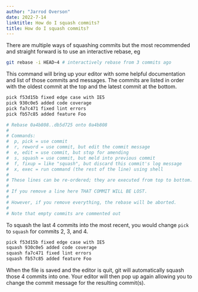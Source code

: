 ```yaml
---
author: "Jarrod Overson"
date: 2022-7-14
linktitle: How do I squash commits?
title: How do I squash commits?
---
```


There are multiple ways of squashing commits but the most recommended and straight forward is to use an interactive rebase, eg

```sh
git rebase -i HEAD~4 # interactively rebase from 3 commits ago
```

This command will bring up your editor with some helpful documentation and list of those commits and messages. The commits are listed in order with the oldest commit at the top and the latest commit at the bottom.

```sh
pick f53d15b fixed edge case with IE5
pick 930c0e5 added code coverage
pick fa7c471 fixed lint errors
pick fb57c85 added feature Foo

# Rebase 0a4b808..db5d725 onto 0a4b808
#
# Commands:
#  p, pick = use commit
#  r, reword = use commit, but edit the commit message
#  e, edit = use commit, but stop for amending
#  s, squash = use commit, but meld into previous commit
#  f, fixup = like "squash", but discard this commit's log message
#  x, exec = run command (the rest of the line) using shell
#
# These lines can be re-ordered; they are executed from top to bottom.
#
# If you remove a line here THAT COMMIT WILL BE LOST.
#
# However, if you remove everything, the rebase will be aborted.
#
# Note that empty commits are commented out
```

To squash the last 4 commits into the most recent, you would change `pick` to `squash` for commits 2, 3, and 4.

```sh
pick f53d15b fixed edge case with IE5
squash 930c0e5 added code coverage
squash fa7c471 fixed lint errors
squash fb57c85 added feature Foo
```

When the file is saved and the editor is quit, git will automatically squash those 4 commits into one. Your editor
will then pop up again allowing you to change the commit message for the resulting commit(s).
